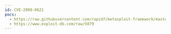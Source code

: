 ```yaml
---
id: CVE-2008-0621
pocs:
  - https://raw.githubusercontent.com/rapid7/metasploit-framework/master/modules/exploits/windows/lpd/saplpd.rb
  - https://www.exploit-db.com/raw/5079
---
```

